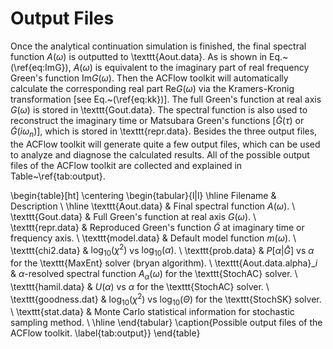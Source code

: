 # Output Files

Once the analytical continuation simulation is finished, the final spectral function $A(\omega)$ is outputted to \texttt{Aout.data}. As is shown in Eq.~(\ref{eq:ImG}), $A(\omega)$ is equivalent to the imaginary part of real frequency Green's function Im$G(\omega)$. Then the ACFlow toolkit will automatically calculate the corresponding real part Re$G(\omega)$ via the Kramers-Kronig transformation [see Eq.~(\ref{eq:kk})]. The full Green's function at real axis $G(\omega)$ is stored in \texttt{Gout.data}. The spectral function is also used to reconstruct the imaginary time or Matsubara Green's functions [$\tilde{G}(\tau)$ or $\tilde{G}(i\omega_n)$], which is stored in \texttt{repr.data}. Besides the three output files, the ACFlow toolkit will generate quite a few output files, which can be used to analyze and diagnose the calculated results. All of the possible output files of the ACFlow toolkit are collected and explained in Table~\ref{tab:output}. 
 
\begin{table}[ht]
\centering
\begin{tabular}{l|l}
\hline
Filename & Description \\
\hline
\texttt{Aout.data} & Final spectral function $A(\omega)$. \\
\texttt{Gout.data} & Full Green's function at real axis $G(\omega)$. \\
\texttt{repr.data} & Reproduced Green's function $\tilde{G}$ at imaginary time or frequency axis. \\
\texttt{model.data} & Default model function $m(\omega)$. \\
\texttt{chi2.data} & $\log_{10}(\chi^2)$ vs $\log_{10}(\alpha)$. \\
\texttt{prob.data} & $P[\alpha | \bar{G}]$ vs $\alpha$ for the \texttt{MaxEnt} solver (bryan algorithm). \\
\texttt{Aout.data.alpha}\_$i$ & $\alpha$-resolved spectral function $A_{\alpha}(\omega)$ for the \texttt{StochAC} solver. \\
\texttt{hamil.data} & $U(\alpha)$ vs $\alpha$ for the \texttt{StochAC} solver. \\
\texttt{goodness.dat} & $\log_{10}(\chi^2)$ vs $\log_{10}(\Theta)$ for the \texttt{StochSK} solver. \\
\texttt{stat.data} & Monte Carlo statistical information for stochastic sampling method. \\
\hline
\end{tabular}
\caption{Possible output files of the ACFlow toolkit. \label{tab:output}}
\end{table}